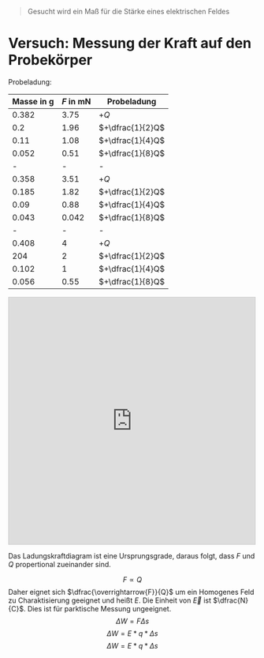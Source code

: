 > Gesucht wird ein Maß für die Stärke eines elektrischen Feldes

# Versuch: Messung der Kraft auf den Probekörper
Probeladung: 

| Masse in g | $F$ in mN | Probeladung      |
| ---------- | --------- | ---------------- |
| 0.382      | 3.75      | $+Q$             |
| 0.2        | 1.96      | $+\dfrac{1}{2}Q$ |
| 0.11       | 1.08      | $+\dfrac{1}{4}Q$ |
| 0.052      | 0.51      | $+\dfrac{1}{8}Q$ |
| -          | -         | -                |
| 0.358      | 3.51      | $+Q$             |
| 0.185      | 1.82      | $+\dfrac{1}{2}Q$ |
| 0.09       | 0.88      | $+\dfrac{1}{4}Q$ |
| 0.043      | 0.042     | $+\dfrac{1}{8}Q$ |
| -          | -         | -                |
| 0.408      | 4         | $+Q$             |
| 204        | 2         | $+\dfrac{1}{2}Q$ |
| 0.102      | 1         | $+\dfrac{1}{4}Q$ |
| 0.056      | 0.55      | $+\dfrac{1}{8}Q$ |

<iframe src="https://www.desmos.com/calculator/jqx7xmo7bu?embed" width="500" height="500" style="border: 1px solid #ccc" frameborder=0></iframe>

Das Ladungskraftdiagram ist eine Ursprungsgrade, daraus folgt, dass $F$ und $Q$ propertional zueinander sind.

$$F \propto Q$$
Daher eignet sich $\dfrac{\overrightarrow{F}}{Q}$ um ein Homogenes Feld zu Charaktisierung geeignet und heißt $E$. Die Einheit von $\overrightarrow{E}$ ist $\dfrac{N}{C}$.  Dies ist für parktische Messung ungeeignet.
$$\Delta W=F\Delta s$$
$$\Delta W=E*q*\Delta s$$
$$\Delta W=E*q*\Delta s$$
